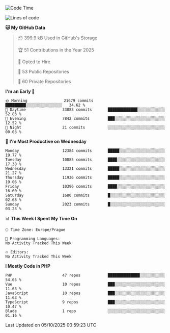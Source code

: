 <!--START_SECTION:waka-->
![Code Time](http://img.shields.io/badge/Code%20Time-1%2C584%20hrs%203%20mins-blue)

![Lines of code](https://img.shields.io/badge/From%20Hello%20World%20I%27ve%20Written-17.8%20million%20lines%20of%20code-blue)

**🐱 My GitHub Data** 

> 📦 399.9 kB Used in GitHub's Storage 
 > 
> 🏆 51 Contributions in the Year 2025
 > 
> 💼 Opted to Hire
 > 
> 📜 53 Public Repositories 
 > 
> 🔑 60 Private Repositories 
 > 
**I'm an Early 🐤** 

```text
🌞 Morning                21679 commits       █████████░░░░░░░░░░░░░░░░   34.62 % 
🌆 Daytime                33083 commits       █████████████░░░░░░░░░░░░   52.83 % 
🌃 Evening                7842 commits        ███░░░░░░░░░░░░░░░░░░░░░░   12.52 % 
🌙 Night                  21 commits          ░░░░░░░░░░░░░░░░░░░░░░░░░   00.03 % 
```
📅 **I'm Most Productive on Wednesday** 

```text
Monday                   12384 commits       █████░░░░░░░░░░░░░░░░░░░░   19.77 % 
Tuesday                  10885 commits       ████░░░░░░░░░░░░░░░░░░░░░   17.38 % 
Wednesday                13321 commits       █████░░░░░░░░░░░░░░░░░░░░   21.27 % 
Thursday                 11936 commits       █████░░░░░░░░░░░░░░░░░░░░   19.06 % 
Friday                   10396 commits       ████░░░░░░░░░░░░░░░░░░░░░   16.60 % 
Saturday                 1680 commits        █░░░░░░░░░░░░░░░░░░░░░░░░   02.68 % 
Sunday                   2023 commits        █░░░░░░░░░░░░░░░░░░░░░░░░   03.23 % 
```


📊 **This Week I Spent My Time On** 

```text
🕑︎ Time Zone: Europe/Prague

💬 Programming Languages: 
No Activity Tracked This Week

🔥 Editors: 
No Activity Tracked This Week
```

**I Mostly Code in PHP** 

```text
PHP                      47 repos            ██████████████░░░░░░░░░░░   54.65 % 
Vue                      10 repos            ███░░░░░░░░░░░░░░░░░░░░░░   11.63 % 
JavaScript               10 repos            ███░░░░░░░░░░░░░░░░░░░░░░   11.63 % 
TypeScript               9 repos             ███░░░░░░░░░░░░░░░░░░░░░░   10.47 % 
Blade                    1 repo              ░░░░░░░░░░░░░░░░░░░░░░░░░   01.16 % 
```




 Last Updated on 05/10/2025 00:59:23 UTC
<!--END_SECTION:waka-->
<!--
**AlexKratky/AlexKratky** is a ✨ _special_ ✨ repository because its `README.md` (this file) appears on your GitHub profile.

Here are some ideas to get you started:

- 🔭 I’m currently working on ...
- 🌱 I’m currently learning ...
- 👯 I’m looking to collaborate on ...
- 🤔 I’m looking for help with ...
- 💬 Ask me about ...
- 📫 How to reach me: ...
- 😄 Pronouns: ...
- ⚡ Fun fact: ...
-->

